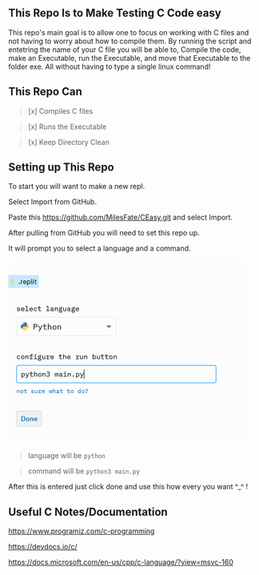 This Repo Is to Make Testing C Code easy
-
  This repo's main goal is to allow one to focus on working with C files and not having to worry about how to compile them. By running the script and entetring the name of your C file you will be able to, Compile the code, make an Executable, run the Executable, and move that Executable to the folder exe. All without having to type a single linux command!


This Repo Can
-
  >[x] Compiles C files

  >[x] Runs the Executable

  >[x] Keep Directory Clean


Setting up This Repo
-
  To start you will want to make a new repl.

  Select Import from GitHub. 

  Paste this https://github.com/MilesFate/CEasy.git and select Import.

  After pulling from GitHub you will need to set this repo up.

  It will prompt you to select a language and a command.

  ![](Capture.PNG)

  >language will be  `python`

  >command will be `python3 main.py`

  After this is entered just click done and use this how every you want ^_^ !


Useful C Notes/Documentation
-
  https://www.programiz.com/c-programming

  https://devdocs.io/c/

  https://docs.microsoft.com/en-us/cpp/c-language/?view=msvc-160